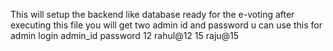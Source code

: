 This will setup the backend like database ready for the e-voting
after executing this file you will get two admin id and password u can use this for admin login
admin_id     password
12            rahul@12
15            raju@15
